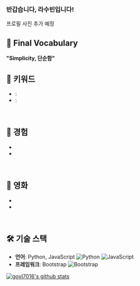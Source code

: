 ### 반갑습니다, 라수빈입니다!
프로필 사진 추가 예정

## 🤩 Final Vocabulary
**"Simplicity, 단순함"**
<br />

## 🤔 키워드
- : 
- : 
<br />

## 🤗 경험
-
-
<br />

## 🥹 영화
- 
-
<br />

## 🛠 기술 스택
- **언어**: Python, JavaScript
![Python](https://img.shields.io/badge/-Python-3776AB?style=flat&logo=python&logoColor=white)
![JavaScript](https://img.shields.io/badge/-JavaScript-F7DF1E?style=flat&logo=javascript&logoColor=black)
- **프레임워크**: Bootstrap
![Bootstrap](https://img.shields.io/badge/Bootstrapap-7952B3?style=flat-square&logo=bootstrap&logoColor=white)


[![govl7016's github stats](https://github-readme-stats.vercel.app/api?username=govl7016&show_icons=true)](https://github.com/govl7016/govl7016)

